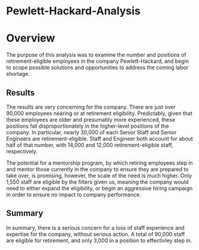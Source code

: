 # Pewlett-Hackard-Analysis
# Overview
The purpose of this analysis was to examine the number and positions of retirement-eligible employees in the company Pewlett-Hackard, and begin to scope possible solutions and opportunities to address the coming labor shortage. 

## Results
The results are very concerning for the company. There are just over 90,000 employees nearing or at retirement eligibility. Predictably, given that these employees are older and presumably more experienced, these positions fall disproportionately in the higher-level positions of the company. In particular, nearly 30,000 of each Senior Staff and Senior Engineers are retirement-eligible. Staff and Engineer both account for about half of that number, with 14,000 and 12,000 retirement-eligible staff, respectively. 

The potential for a mentorship program, by which retiring employees step in and mentor those currently in the company to ensure they are prepared to take over, is promising, however, the scale of the need is much higher. Only 1,550 staff are eligible by the filters given us, meaning the company would need to either expand the eligibility, or begin an aggressive hiring campaign in order to ensure no impact to company performance. 

## Summary
In summary, there is a serious concern for a loss of staff experience and expertise for the company, without serious action. A total of 90,000 staff are eligible for retirement, and only 3,000 in a position to effectivley step in. 
